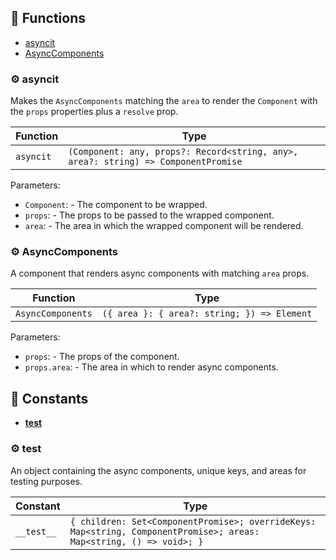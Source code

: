 ## :toolbox: Functions

- [asyncit](#gear-asyncit)
- [AsyncComponents](#gear-asynccomponents)

### :gear: asyncit

Makes the `AsyncComponents` matching the `area` to render the `Component` with the `props` properties plus a `resolve` prop.

| Function  | Type                                                                               |
| --------- | ---------------------------------------------------------------------------------- |
| `asyncit` | `(Component: any, props?: Record<string, any>, area?: string) => ComponentPromise` |

Parameters:

- `Component`: - The component to be wrapped.
- `props`: - The props to be passed to the wrapped component.
- `area`: - The area in which the wrapped component will be rendered.

### :gear: AsyncComponents

A component that renders async components with matching `area` props.

| Function          | Type                                        |
| ----------------- | ------------------------------------------- |
| `AsyncComponents` | `({ area }: { area?: string; }) => Element` |

Parameters:

- `props`: - The props of the component.
- `props.area`: - The area in which to render async components.

## :wrench: Constants

- [**test**](#gear-__test__)

### :gear: **test**

An object containing the async components, unique keys, and areas for testing purposes.

| Constant   | Type                                                                                                                |
| ---------- | ------------------------------------------------------------------------------------------------------------------- |
| `__test__` | `{ children: Set<ComponentPromise>; overrideKeys: Map<string, ComponentPromise>; areas: Map<string, () => void>; }` |
